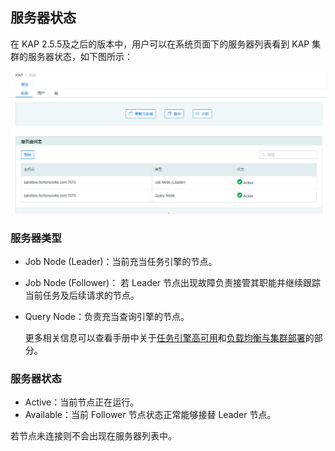 ## 服务器状态 ##

在 KAP 2.5.5及之后的版本中，用户可以在系统页面下的服务器列表看到 KAP 集群的服务器状态，如下图所示：

![服务器状态页面](images/server_status/server_status_1.cn.png)

### 服务器类型 ###

* Job Node (Leader)：当前充当任务引擎的节点。

* Job Node (Follower)： 若 Leader 节点出现故障负责接管其职能并继续跟踪当前任务及后续请求的节点。

* Query Node：负责充当查询引擎的节点。

  更多相关信息可以查看手册中关于[任务引擎高可用](../installation/advancing_installation/advancing_installation_ha.cn.md)和[负载均衡与集群部署](../installation/advancing_installation/advancing_installation_load_balance.cn.md)的部分。

### 服务器状态 ###

* Active：当前节点正在运行。
* Available：当前 Follower 节点状态正常能够接替 Leader 节点。

若节点未连接则不会出现在服务器列表中。